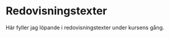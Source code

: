 ---
---
Redovisningstexter
=========================

Här fyller jag löpande i redovisningstexter under kursens gång.

